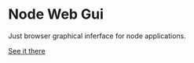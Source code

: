 # Node Web Gui
Just browser graphical inferface for node applications.

[See it there](https://vl-rw.github.io/my_site/program/stuff/webgui/index.html) 
